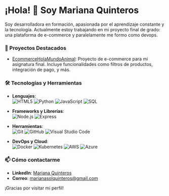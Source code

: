 # ¡Hola! 👋 Soy Mariana Quinteros

Soy desarrolladora en formación, apasionada por el aprendizaje constante y la tecnología. Actualmente estoy trabajando en mi proyecto final de grado: una plataforma de e-commerce y paralelamente me formo como devops.

### 🚀 Proyectos Destacados

- [EcommerceHolaMundoAnimal](https://github.com/CodeStrong2023/EcommerceHolaMundoAnimal): Proyecto de e-commerce para mi asignatura final. Incluye funcionalidades como filtros de productos, integración de pago, y más.

### 🛠️ Tecnologías y Herramientas

- **Lenguajes**:  
  ![HTML5](https://img.shields.io/badge/HTML5-%23E34F26.svg?style=flat&logo=html5&logoColor=white)
  ![Python](https://img.shields.io/badge/Python-%233776AB.svg?style=flat&logo=python&logoColor=white)
  ![JavaScript](https://img.shields.io/badge/JavaScript-%23F7DF1E.svg?style=flat&logo=javascript&logoColor=black)
  ![SQL](https://img.shields.io/badge/SQL-%2300758F.svg?style=flat&logo=sqlite&logoColor=white)

- **Frameworks y Librerías**:  
  ![Node.js](https://img.shields.io/badge/Node.js-%23339933.svg?style=flat&logo=node.js&logoColor=white)
  ![Express](https://img.shields.io/badge/Express-%23000000.svg?style=flat&logo=express&logoColor=white)

- **Herramientas**:  
  ![Git](https://img.shields.io/badge/Git-%23F05032.svg?style=flat&logo=git&logoColor=white)
  ![GitHub](https://img.shields.io/badge/GitHub-%23181717.svg?style=flat&logo=github&logoColor=white)
  ![Visual Studio Code](https://img.shields.io/badge/VS%20Code-%23007ACC.svg?style=flat&logo=visual-studio-code&logoColor=white)

- **DevOps y Cloud**:  
  ![Docker](https://img.shields.io/badge/Docker-%230db7ed.svg?style=flat&logo=docker&logoColor=white)
  ![Kubernetes](https://img.shields.io/badge/Kubernetes-%23326ce5.svg?style=flat&logo=kubernetes&logoColor=white)
  ![AWS](https://img.shields.io/badge/AWS-%23FF9900.svg?style=flat&logo=amazon-aws&logoColor=white)
  ![Azure](https://img.shields.io/badge/Azure-%230072C6.svg?style=flat&logo=microsoft-azure&logoColor=white)






### 📫 Cómo contactarme

- **LinkedIn**: [Mariana Quinteros](https://www.linkedin.com/in/mariana-quinteros/)
- **Correo**: [marianasolquinteros@gmail.com](mailto:[marianasolquinteros@gmail.com)

¡Gracias por visitar mi perfil!
